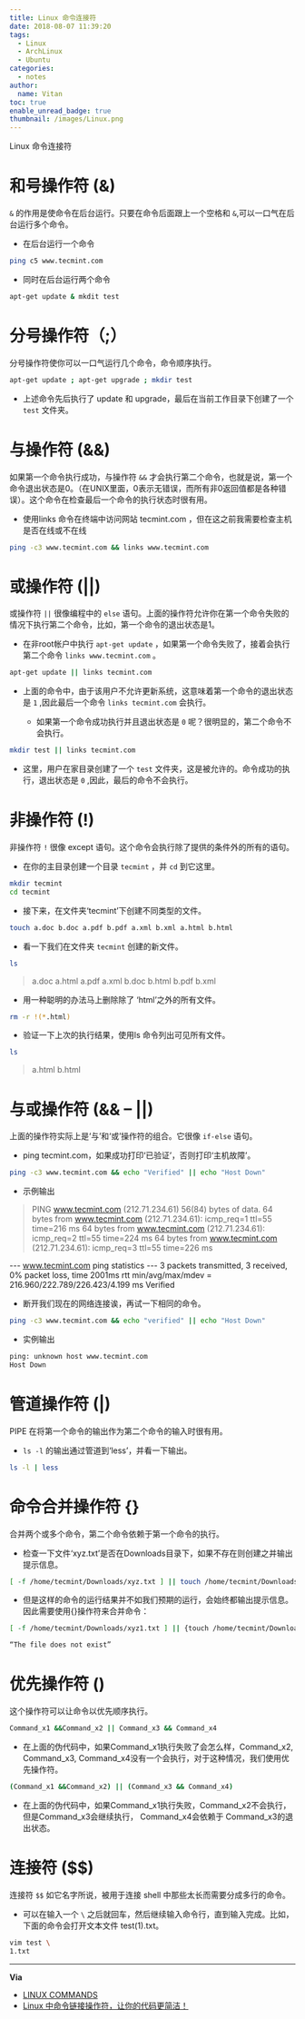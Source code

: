 ```yaml
---
title: Linux 命令连接符
date: 2018-08-07 11:39:20
tags:
  - Linux
  - ArchLinux
  - Ubuntu
categories:
  - notes
author:
  name: Vitan
toc: true
enable_unread_badge: true
thumbnail: /images/Linux.png
---
```

Linux 命令连接符
<!--more-->
# 和号操作符 (&)
`&` 的作用是使命令在后台运行。只要在命令后面跟上一个空格和 `&`,可以一口气在后台运行多个命令。

- 在后台运行一个命令
```sh
ping ­c5 www.tecmint.com
```

- 同时在后台运行两个命令
```sh
apt-get update & mkdit test
```

# 分号操作符（;）
分号操作符使你可以一口气运行几个命令，命令顺序执行。

```sh
apt-get update ; apt-get upgrade ; mkdir test
```
- 上述命令先后执行了 update 和 upgrade，最后在当前工作目录下创建了一个 `test` 文件夹。

# 与操作符 (&&)
如果第一个命令执行成功，与操作符 `&&` 才会执行第二个命令，也就是说，第一个命令退出状态是0。（在UNIX里面，0表示无错误，而所有非0返回值都是各种错误）。这个命令在检查最后一个命令的执行状态时很有用。

- 使用links 命令在终端中访问网站 tecmint.com ，但在这之前我需要检查主机是否在线或不在线
```sh
ping -c3 www.tecmint.com && links www.tecmint.com
```

# 或操作符 (||)
或操作符 `||` 很像编程中的 `else` 语句。上面的操作符允许你在第一个命令失败的情况下执行第二个命令，比如，第一个命令的退出状态是1。

- 在非root帐户中执行 `apt-get update` ，如果第一个命令失败了，接着会执行第二个命令 `links www.tecmint.com` 。
```sh
apt-get update || links tecmint.com
```
- 上面的命令中，由于该用户不允许更新系统，这意味着第一个命令的退出状态是 `1` ,因此最后一个命令 `links tecmint.com` 会执行。

  - 如果第一个命令成功执行并且退出状态是 `0` 呢？很明显的，第二个命令不会执行。

```sh
mkdir test || links tecmint.com
```
  - 这里，用户在家目录创建了一个 `test` 文件夹，这是被允许的。命令成功的执行，退出状态是 `0` ,因此，最后的命令不会执行。

# 非操作符 (!)
非操作符 `!` 很像 except 语句。这个命令会执行除了提供的条件外的所有的语句。

- 在你的主目录创建一个目录 `tecmint` ，并 `cd` 到它这里。
```sh
mkdir tecmint
cd tecmint
```
- 接下来，在文件夹‘tecmint’下创建不同类型的文件。
```sh
touch a.doc b.doc a.pdf b.pdf a.xml b.xml a.html b.html
```
- 看一下我们在文件夹 `tecmint` 创建的新文件。
```sh
ls
```
> a.doc  a.html  a.pdf  a.xml  b.doc  b.html  b.pdf  b.xml

- 用一种聪明的办法马上删除除了 ‘html’之外的所有文件。
```sh
rm -r !(*.html)
```

- 验证一下上次的执行结果，使用ls 命令列出可见所有文件。
```sh
ls
```

> a.html  b.html

# 与或操作符 (&& – ||)
上面的操作符实际上是‘与’和‘或’操作符的组合。它很像 `if-else` 语句。

- ping tecmint.com，如果成功打印‘已验证’，否则打印‘主机故障’。
```sh
ping -c3 www.tecmint.com && echo "Verified" || echo "Host Down"
```
- 示例输出

> PING www.tecmint.com (212.71.234.61) 56(84) bytes of data.
64 bytes from www.tecmint.com (212.71.234.61): icmp_req=1 ttl=55 time=216 ms
64 bytes from www.tecmint.com (212.71.234.61): icmp_req=2 ttl=55 time=224 ms
64 bytes from www.tecmint.com (212.71.234.61): icmp_req=3 ttl=55 time=226 ms

--- www.tecmint.com ping statistics ---
3 packets transmitted, 3 received, 0% packet loss, time 2001ms
rtt min/avg/max/mdev = 216.960/222.789/226.423/4.199 ms
Verified

- 断开我们现在的网络连接诶，再试一下相同的命令。
```sh
ping -c3 www.tecmint.com && echo "verified" || echo "Host Down"
```
- 实例输出
```sh
ping: unknown host www.tecmint.com
Host Down
```
# 管道操作符 (|)
PIPE 在将第一个命令的输出作为第二个命令的输入时很有用。

- `ls -l` 的输出通过管道到‘less’，并看一下输出。
```sh
ls -l | less
```

# 命令合并操作符 {}
合并两个或多个命令，第二个命令依赖于第一个命令的执行。

- 检查一下文件‘xyz.txt’是否在Downloads目录下，如果不存在则创建之并输出提示信息。
```sh
[ -f /home/tecmint/Downloads/xyz.txt ] || touch /home/tecmint/Downloads/xyz.txt; echo "The file does not exist"
```
- 但是这样的命令的运行结果并不如我们预期的运行，会始终都输出提示信息。因此需要使用{}操作符来合并命令：
```sh
[ -f /home/tecmint/Downloads/xyz1.txt ] || {touch /home/tecmint/Downloads/xyz.txt; echo "The file does not exist"}

“The file does not exist”
```

# 优先操作符 ()
这个操作符可以让命令以优先顺序执行。

```sh
Command_x1 &&Command_x2 || Command_x3 && Command_x4
```
- 在上面的伪代码中，如果Command_x1执行失败了会怎么样，Command_x2, Command_x3, Command_x4没有一个会执行，对于这种情况，我们使用优先操作符。
```sh
(Command_x1 &&Command_x2) || (Command_x3 && Command_x4)
```
- 在上面的伪代码中，如果Command_x1执行失败，Command_x2不会执行，但是Command_x3会继续执行， Command_x4会依赖于 Command_x3的退出状态。

# 连接符 ($$)
连接符 `$$` 如它名字所说，被用于连接 shell 中那些太长而需要分成多行的命令。

- 可以在输入一个 `\` 之后就回车，然后继续输入命令行，直到输入完成。比如，下面的命令会打开文本文件 test(1).txt。
```sh
vim test \
1.txt
```

---
**Via**
- [LINUX COMMANDS](https://www.tecmint.com/category/linux-commands/)
- [Linux 中命令链接操作符，让你的代码更简洁！](https://mp.weixin.qq.com/s/ui-Ey-JYo7X8qlMoP5Llqg)
